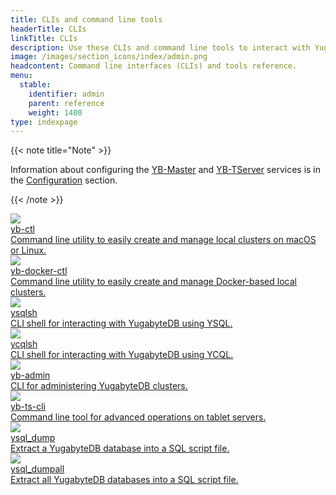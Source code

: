```yaml
---
title: CLIs and command line tools
headerTitle: CLIs
linkTitle: CLIs
description: Use these CLIs and command line tools to interact with YugabyteDB.
image: /images/section_icons/index/admin.png
headcontent: Command line interfaces (CLIs) and tools reference.
menu:
  stable:
    identifier: admin
    parent: reference
    weight: 1400
type: indexpage
---
```


{{< note title="Note" >}}

Information about configuring the [YB-Master](../reference/configuration/yb-master/) and [YB-TServer](../reference/configuration/yb-tserver/) services is in the [Configuration](../reference/configuration/) section.

{{< /note >}}

<div class="row">
  <div class="col-12 col-md-6 col-lg-12 col-xl-6">
    <a class="section-link icon-offset" href="yb-ctl/">
      <div class="head">
        <img class="icon" src="/images/section_icons/admin/yb-ctl.png" aria-hidden="true" />
        <div class="title">yb-ctl</div>
      </div>
      <div class="body">
        Command line utility to easily create and manage local clusters on macOS or Linux.
      </div>
    </a>
  </div>

  <div class="col-12 col-md-6 col-lg-12 col-xl-6">
    <a class="section-link icon-offset" href="yb-docker-ctl/">
      <div class="head">
        <img class="icon" src="/images/section_icons/admin/yb-docker-ctl.png" aria-hidden="true" />
        <div class="title">yb-docker-ctl</div>
      </div>
      <div class="body">
        Command line utility to easily create and manage Docker-based local clusters.
      </div>
    </a>
  </div>

  <div class="col-12 col-md-6 col-lg-12 col-xl-6">
    <a class="section-link icon-offset" href="ysqlsh/">
      <div class="head">
        <img class="icon" src="/images/section_icons/api/ysql.png" aria-hidden="true" />
        <div class="title">ysqlsh</div>
      </div>
      <div class="body">
        CLI shell for interacting with YugabyteDB using YSQL.
      </div>
    </a>
  </div>

  <div class="col-12 col-md-6 col-lg-12 col-xl-6">
    <a class="section-link icon-offset" href="ycqlsh/">
      <div class="head">
        <img class="icon" src="/images/section_icons/api/ycql.png" aria-hidden="true" />
        <div class="title">ycqlsh</div>
      </div>
      <div class="body">
        CLI shell for interacting with YugabyteDB using YCQL.
      </div>
    </a>
  </div>

  <div class="col-12 col-md-6 col-lg-12 col-xl-6">
    <a class="section-link icon-offset" href="yb-admin/">
      <div class="head">
        <img class="icon" src="/images/section_icons/api/ysql.png" aria-hidden="true" />
        <div class="title">yb-admin</div>
      </div>
      <div class="body">
        CLI for administering YugabyteDB clusters.
      </div>
    </a>
  </div>

  <div class="col-12 col-md-6 col-lg-12 col-xl-6">
    <a class="section-link icon-offset" href="yb-ts-cli/">
      <div class="head">
        <img class="icon" src="/images/section_icons/api/ysql.png" aria-hidden="true" />
        <div class="title">yb-ts-cli</div>
      </div>
      <div class="body">
        Command line tool for advanced operations on tablet servers.
      </div>
    </a>
  </div>

  <div class="col-12 col-md-6 col-lg-12 col-xl-6">
    <a class="section-link icon-offset" href="ysql-dump/">
      <div class="head">
        <img class="icon" src="/images/section_icons/api/ysql.png" aria-hidden="true" />
        <div class="title">ysql_dump</div>
      </div>
      <div class="body">
        Extract a YugabyteDB database into a SQL script file.
      </div>
    </a>
  </div>

  <div class="col-12 col-md-6 col-lg-12 col-xl-6">
    <a class="section-link icon-offset" href="ysql-dumpall/">
      <div class="head">
        <img class="icon" src="/images/section_icons/api/ysql.png" aria-hidden="true" />
        <div class="title">ysql_dumpall</div>
      </div>
      <div class="body">
        Extract all YugabyteDB databases into a SQL script file.
      </div>
    </a>
  </div>

</div>
